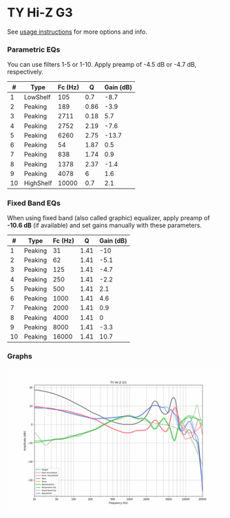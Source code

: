 # TY Hi-Z G3
See [usage instructions](https://github.com/jaakkopasanen/AutoEq#usage) for more options and info.

### Parametric EQs
You can use filters 1-5 or 1-10. Apply preamp of -4.5 dB or -4.7 dB, respectively.

|   # | Type      |   Fc (Hz) |    Q |   Gain (dB) |
|-----|-----------|-----------|------|-------------|
|   1 | LowShelf  |       105 | 0.7  |        -8.7 |
|   2 | Peaking   |       189 | 0.86 |        -3.9 |
|   3 | Peaking   |      2711 | 0.18 |         5.7 |
|   4 | Peaking   |      2752 | 2.19 |        -7.6 |
|   5 | Peaking   |      6260 | 2.75 |       -13.7 |
|   6 | Peaking   |        54 | 1.87 |         0.5 |
|   7 | Peaking   |       838 | 1.74 |         0.9 |
|   8 | Peaking   |      1378 | 2.37 |        -1.4 |
|   9 | Peaking   |      4078 | 6    |         1.6 |
|  10 | HighShelf |     10000 | 0.7  |         2.1 |

### Fixed Band EQs
When using fixed band (also called graphic) equalizer, apply preamp of **-10.6 dB** (if available) and set gains manually with these parameters.

|   # | Type    |   Fc (Hz) |    Q |   Gain (dB) |
|-----|---------|-----------|------|-------------|
|   1 | Peaking |        31 | 1.41 |       -10   |
|   2 | Peaking |        62 | 1.41 |        -5.1 |
|   3 | Peaking |       125 | 1.41 |        -4.7 |
|   4 | Peaking |       250 | 1.41 |        -2.2 |
|   5 | Peaking |       500 | 1.41 |         2.1 |
|   6 | Peaking |      1000 | 1.41 |         4.6 |
|   7 | Peaking |      2000 | 1.41 |         0.9 |
|   8 | Peaking |      4000 | 1.41 |         0   |
|   9 | Peaking |      8000 | 1.41 |        -3.3 |
|  10 | Peaking |     16000 | 1.41 |        10.7 |

### Graphs
![](./TY%20Hi-Z%20G3.png)
